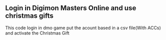 <h2>Login in Digimon Masters Online and use christmas gifts</h2>
<p>This code login in dmo game put the acount based in a csv file(With ACCs) and activate the Christmas Gift</p>
